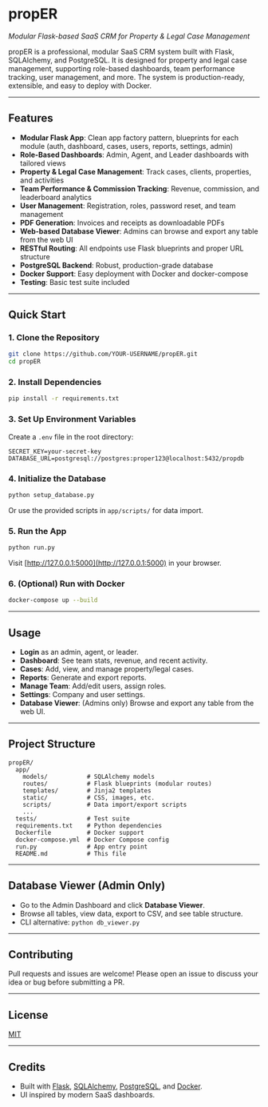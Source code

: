 # propER

_Modular Flask-based SaaS CRM for Property & Legal Case Management_

propER is a professional, modular SaaS CRM system built with Flask, SQLAlchemy, and PostgreSQL. It is designed for property and legal case management, supporting role-based dashboards, team performance tracking, user management, and more. The system is production-ready, extensible, and easy to deploy with Docker.

---

## Features

- **Modular Flask App**: Clean app factory pattern, blueprints for each module (auth, dashboard, cases, users, reports, settings, admin)
- **Role-Based Dashboards**: Admin, Agent, and Leader dashboards with tailored views
- **Property & Legal Case Management**: Track cases, clients, properties, and activities
- **Team Performance & Commission Tracking**: Revenue, commission, and leaderboard analytics
- **User Management**: Registration, roles, password reset, and team management
- **PDF Generation**: Invoices and receipts as downloadable PDFs
- **Web-based Database Viewer**: Admins can browse and export any table from the web UI
- **RESTful Routing**: All endpoints use Flask blueprints and proper URL structure
- **PostgreSQL Backend**: Robust, production-grade database
- **Docker Support**: Easy deployment with Docker and docker-compose
- **Testing**: Basic test suite included

---

## Quick Start

### 1. Clone the Repository
```bash
git clone https://github.com/YOUR-USERNAME/propER.git
cd propER
```

### 2. Install Dependencies
```bash
pip install -r requirements.txt
```

### 3. Set Up Environment Variables
Create a `.env` file in the root directory:
```
SECRET_KEY=your-secret-key
DATABASE_URL=postgresql://postgres:proper123@localhost:5432/propdb
```

### 4. Initialize the Database
```bash
python setup_database.py
```
Or use the provided scripts in `app/scripts/` for data import.

### 5. Run the App
```bash
python run.py
```
Visit [http://127.0.0.1:5000](http://127.0.0.1:5000) in your browser.

### 6. (Optional) Run with Docker
```bash
docker-compose up --build
```

---

## Usage

- **Login** as an admin, agent, or leader.
- **Dashboard**: See team stats, revenue, and recent activity.
- **Cases**: Add, view, and manage property/legal cases.
- **Reports**: Generate and export reports.
- **Manage Team**: Add/edit users, assign roles.
- **Settings**: Company and user settings.
- **Database Viewer**: (Admins only) Browse and export any table from the web UI.

---

## Project Structure

```
propER/
  app/
    models/           # SQLAlchemy models
    routes/           # Flask blueprints (modular routes)
    templates/        # Jinja2 templates
    static/           # CSS, images, etc.
    scripts/          # Data import/export scripts
    ...
  tests/              # Test suite
  requirements.txt    # Python dependencies
  Dockerfile          # Docker support
  docker-compose.yml  # Docker Compose config
  run.py              # App entry point
  README.md           # This file
```

---

## Database Viewer (Admin Only)
- Go to the Admin Dashboard and click **Database Viewer**.
- Browse all tables, view data, export to CSV, and see table structure.
- CLI alternative: `python db_viewer.py`

---

## Contributing
Pull requests and issues are welcome! Please open an issue to discuss your idea or bug before submitting a PR.

---

## License
[MIT](LICENSE)

---

## Credits
- Built with [Flask](https://flask.palletsprojects.com/), [SQLAlchemy](https://www.sqlalchemy.org/), [PostgreSQL](https://www.postgresql.org/), and [Docker](https://www.docker.com/).
- UI inspired by modern SaaS dashboards.
